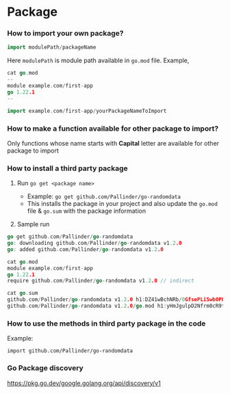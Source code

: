
# Package

### How to import your own package?

```go
import modulePath/packageName
```

Here `modulePath` is module path available in `go.mod` file. Example,

```go
cat go.mod
--
module example.com/first-app
go 1.22.1
--

import example.com/first-app/yourPackageNameToImport

```

### How to make a function available for other package to import?

Only functions whose name starts with **Capital** letter are available for other package to import

### How to install a third party package

1. Run `go get <package name>`
    - Example: `go get github.com/Pallinder/go-randomdata`
    - This installs the package in your project and also update the `go.mod` file & `go.sum` with the package information

2. Sample run
```go
go get github.com/Pallinder/go-randomdata                                        
go: downloading github.com/Pallinder/go-randomdata v1.2.0
go: added github.com/Pallinder/go-randomdata v1.2.0

cat go.mod 
module example.com/first-app
go 1.22.1
require github.com/Pallinder/go-randomdata v1.2.0 // indirect

cat go.sum 
github.com/Pallinder/go-randomdata v1.2.0 h1:DZ41wBchNRb/0GfsePLiSwb0PHZmT67XY00lCDlaYPg=
github.com/Pallinder/go-randomdata v1.2.0/go.mod h1:yHmJgulpD2Nfrm0cR9tI/+oAgRqCQQixsA8HyRZfV9Y=
```    

### How to use the methods in third party package in the code

Example:
```
import github.com/Pallinder/go-randomdata
```

### Go Package discovery

https://pkg.go.dev/google.golang.org/api/discovery/v1

